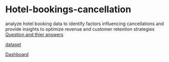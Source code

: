 # Hotel-bookings-cancellation
analyze hotel booking data to identify factors influencing cancellations and provide insights to optimize revenue and customer retention strategies
<a href = "https://github.com/IIrfaan/Hotel-bookings-cancellation/blob/main/Booking%20related%20question%20and%20answers">Question and thier answers </a>

<a href="https://github.com/IIrfaan/Hotel-bookings-cancellation/blob/main/hotel_booking_cancellations.xlsx">dataset</a>

<a href="https://github.com/IIrfaan/Hotel-bookings-cancellation/commit/28950f9edd277dec0a2a5f8f25f533ffa89ee2d3">Dashboard</a>
